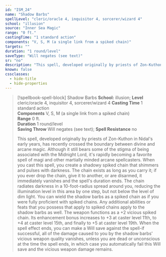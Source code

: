 ```yaml
---
id: "ISM_24"
name: "Shadow Barbs"
spellLevel: "cleric/oracle 4, inquisitor 4, sorcerer/wizard 4"
school: "illusion"
source: "Inner Sea Magic"
range: "0 ft."
castingTime: "1 standard action"
components: "V, S, M (a single link from a spiked chain)"
targets: ""
duration: "1 round/level"
saveType: "Will negates (see text)"
sr: "no"
description: "This spell, developed originally by priests of Zon-Kuthon in Nidal's early years, has recently crossed the boundary between divine and arcane magic. Although it still bears some of the stigma of being associated with the Midnight Lord, it's rapidly becoming a favorite spell of magi and other martially minded arcane spellcasters.  When you cast this spell, you create a shadowy spiked chain that shimmers and pulses with darkness. The chain exists as long as you carry it; if you ever drop the chain, give it to another, or are disarmed, it immediately vanishes and the spell's duration ends.  The chain radiates darkness in a 10-foot-radius spread around you, reducing the illumination level in this area by one step, but not below the level of dim light.  You can wield the shadow barbs as a spiked chain as if you were fully proficient with spiked chains. Any additional abilities or feats that you possess that apply to spiked chains apply to the shadow barbs as well. The weapon functions as a +2 vicious spiked chain. Its enhancement bonus increases to +3 at caster level 11th, to +4 at caster level 15th, and finally to +5 at caster level 19th. When the spell effect ends, you can make a Will save against the spell-if successful, all of the damage caused to you by the shadow barbs' vicious weapon quality vanishes, unless you are dead or unconscious at the time the spell ends, in which case you automatically fail this Will save and the vicious weapon damage remains."
known: false
cssclasses:
  - hide-title
  - hide-properties
---
```


> [!spellbook-spell-block] Shadow Barbs
> **School:** illusion; **Level** cleric/oracle 4, inquisitor 4, sorcerer/wizard 4
> **Casting Time** 1 standard action  
> **Components** V, S, M (a single link from a spiked chain)  
> **Range** 0 ft.  
> **Duration** 1 round/level  
> **Saving Throw** Will negates (see text); **Spell Resistance** no
> 
> This spell, developed originally by priests of Zon-Kuthon in Nidal's early years, has recently crossed the boundary between divine and arcane magic. Although it still bears some of the stigma of being associated with the Midnight Lord, it's rapidly becoming a favorite spell of magi and other martially minded arcane spellcasters.  When you cast this spell, you create a shadowy spiked chain that shimmers and pulses with darkness. The chain exists as long as you carry it; if you ever drop the chain, give it to another, or are disarmed, it immediately vanishes and the spell's duration ends.  The chain radiates darkness in a 10-foot-radius spread around you, reducing the illumination level in this area by one step, but not below the level of dim light.  You can wield the shadow barbs as a spiked chain as if you were fully proficient with spiked chains. Any additional abilities or feats that you possess that apply to spiked chains apply to the shadow barbs as well. The weapon functions as a +2 vicious spiked chain. Its enhancement bonus increases to +3 at caster level 11th, to +4 at caster level 15th, and finally to +5 at caster level 19th. When the spell effect ends, you can make a Will save against the spell-if successful, all of the damage caused to you by the shadow barbs' vicious weapon quality vanishes, unless you are dead or unconscious at the time the spell ends, in which case you automatically fail this Will save and the vicious weapon damage remains.